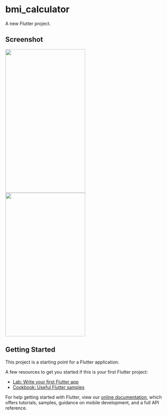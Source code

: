 # bmi_calculator

A new Flutter project.

## Screenshot</br>
<img src=https://user-images.githubusercontent.com/36125141/74761372-80634d00-52ae-11ea-8e0b-afa672b671f2.jpg width="250" height="450">
</br>
<img src=https://user-images.githubusercontent.com/36125141/74761375-822d1080-52ae-11ea-9c21-101c4ab848b2.jpg width="250" height="450">
</br>

## Getting Started

This project is a starting point for a Flutter application.

A few resources to get you started if this is your first Flutter project:

- [Lab: Write your first Flutter app](https://flutter.dev/docs/get-started/codelab)
- [Cookbook: Useful Flutter samples](https://flutter.dev/docs/cookbook)

For help getting started with Flutter, view our
[online documentation](https://flutter.dev/docs), which offers tutorials,
samples, guidance on mobile development, and a full API reference.
